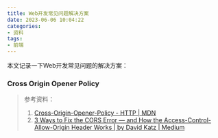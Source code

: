 ```yaml
---
title: Web开发常见问题解决方案
date: 2023-06-06 10:04:22
categories:
- 资料 
tags:
- 前端 
---
```

本文记录一下Web开发常见问题的解决方案：
<!--more-->

### Cross Origin Opener Policy

> 参考资料：
> 1. [Cross-Origin-Opener-Policy - HTTP | MDN](https://developer.mozilla.org/en-US/docs/Web/HTTP/Headers/Cross-Origin-Opener-Policy)
> 2. [3 Ways to Fix the CORS Error — and How the Access-Control-Allow-Origin Header Works | by David Katz | Medium](https://medium.com/@dtkatz/3-ways-to-fix-the-cors-error-and-how-access-control-allow-origin-works-d97d55946d9)
